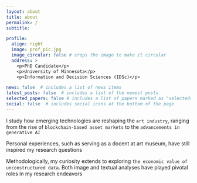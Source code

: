 ```yaml
---
layout: about
title: about
permalink: /
subtitle: 

profile:
  align: right
  image: prof_pic.jpg
  image_circular: false # crops the image to make it circular
  address: >
    <p>PhD Candidate</p>
    <p>University of Minnesota</p>
    <p>Information and Decision Sciences (IDSc)</p>

news: false  # includes a list of news items
latest_posts: false  # includes a list of the newest posts
selected_papers: false # includes a list of papers marked as "selected={true}"
social: false  # includes social icons at the bottom of the page
---
```


I study how emerging technologies are reshaping the `art industry`, ranging from the rise of `blockchain-based asset markets` to the `advancements in generative AI`

Personal experiences, such as serving as a docent at art museum, have still inspired my research questions

Methodologically, my curiosity extends to exploring `the economic value of unconstructured data`. Both image and textual analyses have played pivotal roles in my research endeavors